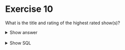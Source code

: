 ﻿# Exercise 10

What is the title and rating of the highest rated show(s)?

<details>
<summary>Show answer</summary>

![](imdb-10.png)

</details>

<br/>

<details>
<summary>Show SQL</summary>

```sql
SELECT title, rating
FROM ratings,
     shows
WHERE Show_id = id
  AND rating = (
      SELECT MAX (rating)
      FROM ratings
      )
;
```

</details>